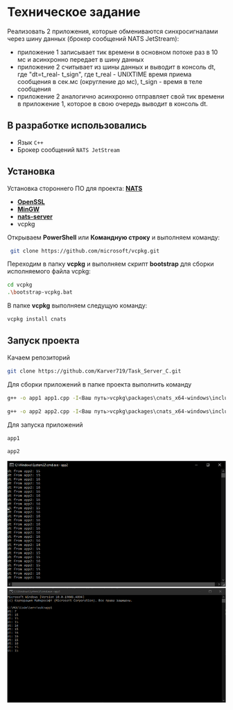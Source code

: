 # Техническое задание
Реализовать 2 приложения, которые обмениваются синхросигналами через шину данных (брокер сообщений NATS JetStream):
- приложение 1 записывает тик времени в основном потоке раз в 10 мс и асинхронно передает в шину данных
- приложение 2 считывает из шины данных и выводит в консоль dt, где "dt=t_real- t_sign", где t_real - UNIXTIME время приема сообщения в сек.мс (округление до мс), t_sign - время в теле сообщения
- приложение 2 аналогично асинхронно отправляет свой тик времени в приложение 1, которое в свою очередь выводит в консоль dt.

## В разработке использовались
- Язык `C++`
- Брокер сообщений `NATS JetStream`

## Установка

Установка стороннего ПО для проекта: [**NATS**](https://docs.nats.io/running-a-nats-service/introduction/installation)

- [**OpenSSL**](https://wiki.openssl.org/index.php/Binaries)
- [**MinGW**](https://www.mingw-w64.org/downloads/)
- [**nats-server**](https://github.com/nats-io/nats-server/releases/?ysclid=m1iaiz9tdp658513633)
- vcpkg

Открываем **PowerShell** или **Командную строку** и выполняем команду:

```bash
 git clone https://github.com/microsoft/vcpkg.git
 ```

 Переходим в папку **vcpkg** и выполняем скрипт **bootstrap** для сборки исполняемого файла vcpkg:

```bash
cd vcpkg
.\bootstrap-vcpkg.bat
 ```

В папке **vcpkg** выполняем следущую команду:
```bash
vcpkg install cnats
 ```

## Запуск проекта

Качаем репозиторий

```bash
git clone https://github.com/Karver719/Task_Server_C.git
 ```

Для сборки приложений в папке проекта выполнить команду

```bash
g++ -o app1 app1.cpp -I<Ваш путь>vcpkg\packages\cnats_x64-windows\include -L<Ваш путь>vcpkg\packages\cnats_x64-windows\lib -lnats
 ```
```bash
g++ -o app2 app2.cpp -I<Ваш путь>vcpkg\packages\cnats_x64-windows\include -L<Ваш путь>vcpkg\packages\cnats_x64-windows\lib -lnats
 ```
 Для запуска приложений
 ```bash
app1
 ```
  ```bash
app2
 ```

![alt text](img/image-1.png)
![alt text](img/image.png)